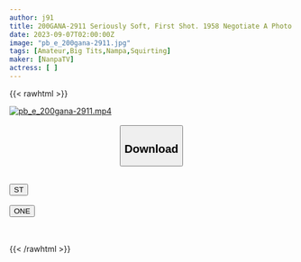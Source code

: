 ```yaml
---
author: j91
title: 200GANA-2911 Seriously Soft, First Shot. 1958 Negotiate A Photo Shoot With A Lady With Plump Thighs At The Hotel! I Can’t Help But Be Dazzled By Money… It’s Only The Beginning! Pants Get Wet And Wet, Squirting Every Time Fingering, Moaning With A Vulgar Voice And Completely Captivated By Pleasure! (Kodama Rena)
date: 2023-09-07T02:00:00Z
image: "pb_e_200gana-2911.jpg"
tags: [Amateur,Big Tits,Nampa,Squirting]
maker: [NanpaTV]
actress: [ ]
---
```



{{< rawhtml >}}

<div class="video" data-videoid="xygAVRoZoxfkgpR">
    <a href="javascript:;">
        <img src="https://my.j91.asia/posts/pb_e_200gana-2911/pb_e_200gana-2911.jpg" width="WIDTH" height="HEIGHT" alt="pb_e_200gana-2911.mp4" loading="lazy">
    </a>
</div>

<script type="text/javascript" src="https://j91.asia/asset/on-demand-st.js"></script>

<br>
  <link rel="stylesheet" href="https://j91.asia/asset/bs5.css">
  
  <center>
  <button class="btn btn-primary" type="button" data-bs-toggle="collapse" data-bs-target=".multi-collapse" aria-expanded="false" aria-controls="multiCollapseExample1 multiCollapseExample2"><h2>Download</h2></button></center>
</p>
<div class="row">
  <div class="col">
    <div class="collapse multi-collapse" id="multiCollapseExample1">
      <div class="card card-body">
	      	      <br>
<div class="buttons">  
<a href="https://streamtape.to/v/xygAVRoZoxfkgpR"><button class="btn-hover color-3"><i class="fa fa-download"></i> ST</button></a></div>
    </div>
  </div>
</div>
  <div class="col">
    <div class="collapse multi-collapse" id="multiCollapseExample2">
      <div class="card card-body">
	      <br>
<div class="buttons">
    <a href="https://oneupload.to/v594af79wsda"><button class="btn-hover color-9"><i class="fa fa-download"></i> ONE</button></a></div>
<br><br>
      </div>
    </div>
  </div>
</div>

{{< /rawhtml >}}